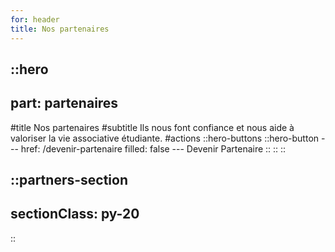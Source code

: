 ```yaml
---
for: header
title: Nos partenaires
---
```


::hero
---
part: partenaires
---
#title
Nos partenaires
#subtitle
Ils nous font confiance et nous aide à valoriser la vie associative étudiante.
#actions
  ::hero-buttons
    ::hero-button
    ---
    href: /devenir-partenaire
    filled: false
    ---
    Devenir Partenaire
    ::
  ::
::

::partners-section
---
sectionClass: py-20
---
::
